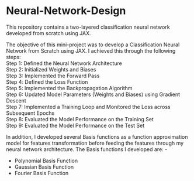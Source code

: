 # Neural-Network-Design
This repository contains a two-layered classification neural network developed from scratch using JAX.

The objective of this mini-project was to develop a Classification Neural Network from Scratch using JAX. I achieved this through the following steps:  
Step 1: Defined the Neural Network Architecture  
Step 2: Initialized Weights and Biases  
Step 3: Implemented the Forward Pass  
Step 4: Defined the Loss Function  
Step 5: Implemented the Backpropagation Algorithm  
Step 6: Updated Model Parameters (Weights and Biases) using Gradient Descent  
Step 7: Implemented a Training Loop and Monitored the Loss across Subsequent Epochs  
Step 8: Evaluated the Model Performance on the Training Set  
Step 9: Evaluated the Model Performance on the Test Set  

In addition, I developed several Basis functions as a function approximation model for features transformation before feeding the features through my neural network architecture. The Basis functions I developed are: -  
-	Polynomial Basis Function
-	Gaussian Basis Function
-	Fourier Basis Function

